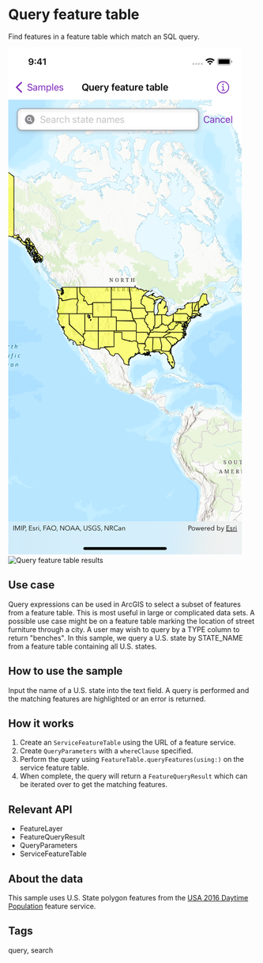 # Query feature table

Find features in a feature table which match an SQL query.

![Query feature table options](query-feature-table-1.png)
![Query feature table results](query-faeture-table-2.png)

## Use case

Query expressions can be used in ArcGIS to select a subset of features from a feature table. This is most useful in large or complicated data sets. A possible use case might be on a feature table marking the location of street furniture through a city. A user may wish to query by a TYPE column to return "benches". In this sample, we query a U.S. state by STATE_NAME from a feature table containing all U.S. states.

## How to use the sample

Input the name of a U.S. state into the text field. A query is performed and the matching features are highlighted or an error is returned.

## How it works

1. Create an `ServiceFeatureTable` using the URL of a feature service.
2. Create `QueryParameters` with a `whereClause` specified.
3. Perform the query using `FeatureTable.queryFeatures(using:)` on the service feature table.
4. When complete, the query will return a `FeatureQueryResult` which can be iterated over to get the matching features.

## Relevant API

* FeatureLayer
* FeatureQueryResult
* QueryParameters
* ServiceFeatureTable

## About the data

This sample uses U.S. State polygon features from the [USA 2016 Daytime Population](https://www.arcgis.com/home/item.html?id=f01f0eda766344e29f42031e7bfb7d04) feature service.

## Tags

query, search
